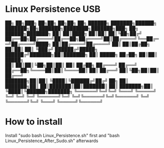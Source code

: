 # Linux Persistence USB

██╗     ██╗███╗   ██╗██╗   ██╗██╗  ██╗    ██████╗ ███████╗██████╗ ███████╗██╗███████╗████████╗███████╗███╗   ██╗ ██████╗███████╗
██║     ██║████╗  ██║██║   ██║╚██╗██╔╝    ██╔══██╗██╔════╝██╔══██╗██╔════╝██║██╔════╝╚══██╔══╝██╔════╝████╗  ██║██╔════╝██╔════╝
██║     ██║██╔██╗ ██║██║   ██║ ╚███╔╝     ██████╔╝█████╗  ██████╔╝███████╗██║███████╗   ██║   █████╗  ██╔██╗ ██║██║     █████╗  
██║     ██║██║╚██╗██║██║   ██║ ██╔██╗     ██╔═══╝ ██╔══╝  ██╔══██╗╚════██║██║╚════██║   ██║   ██╔══╝  ██║╚██╗██║██║     ██╔══╝  
███████╗██║██║ ╚████║╚██████╔╝██╔╝ ██╗    ██║     ███████╗██║  ██║███████║██║███████║   ██║   ███████╗██║ ╚████║╚██████╗███████╗
╚══════╝╚═╝╚═╝  ╚═══╝ ╚═════╝ ╚═╝  ╚═╝    ╚═╝     ╚══════╝╚═╝  ╚═╝╚══════╝╚═╝╚══════╝   ╚═╝   ╚══════╝╚═╝  ╚═══╝ ╚═════╝╚══════╝

# How to install 

Install "sudo bash Linux_Persistence.sh" first and "bash Linux_Persistence_After_Sudo.sh" afterwards

